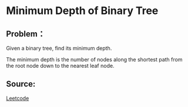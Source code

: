 # Minimum Depth of Binary Tree

## Problem：

<div class="question-content">
 <p>
 </p>
 <p>
  Given a binary tree, find its minimum depth.
 </p>
 <p>
  The minimum depth is the number of nodes along the shortest path from the root node down to the nearest leaf node.
 </p>
</div>


## Source:
[Leetcode](https://leetcode.com/problems/minimum-depth-of-binary-tree/)
